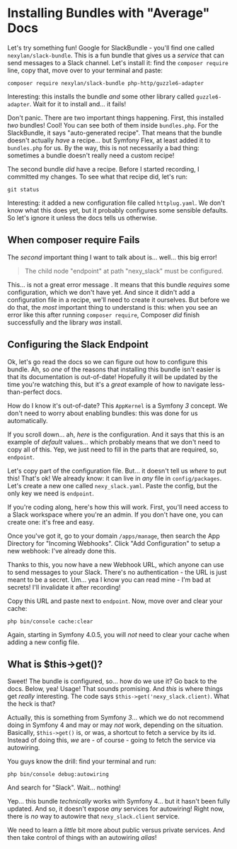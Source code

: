 # Installing Bundles with "Average" Docs

Let's try something fun! Google for SlackBundle - you'll find one called
`nexylan/slack-bundle`. This is a fun bundle that gives us a *service* that can
send messages to a Slack channel. Let's install it: find the `composer require`
line, copy that, move over to your terminal and paste:

```terminal-silent
composer require nexylan/slack-bundle php-http/guzzle6-adapter
```

Interesting: this installs the bundle *and* some other library called `guzzle6-adapter`.
Wait for it to install and... it fails!

Don't panic. There are two important things happening. First, this installed *two*
bundles! Cool! You can see both of them inside `bundles.php`. For the SlackBundle,
it says "auto-generated recipe". That means that the bundle doesn't actually *have*
a recipe... but Symfony Flex, at least added it to `bundles.php` for us. By the way,
this is not necessarily a bad thing: sometimes a bundle doesn't really need a custom
recipe!

The second bundle *did* have a recipe. Before I started recording, I committed my
changes. To see what that recipe did, let's run:

```terminal
git status
```

Interesting: it added a new configuration file called `httplug.yaml`. We don't know
what this does yet, but it probably configures some sensible defaults. So let's
ignore it unless the docs tells us otherwise.

## When composer require Fails

The *second* important thing I want to talk about is... well... this big error!

> The child node "endpoint" at path "nexy_slack" must be configured.

This... is not a great error message . It means that this bundle *requires* some
configuration, which we don't have yet. And since it didn't add a configuration
file in a recipe, we'll need to create it ourselves. But before we do that, the
*most* important thing to understand is this: when you see an error like this after
running `composer require`, Composer *did* finish successfully and the library *was*
install.

## Configuring the Slack Endpoint

Ok, let's go read the docs so we can figure out how to configure this bundle. Ah,
so *one* of the reasons that installing this bundle isn't easier is that its documentation
is out-of-date! Hopefully it will be updated by the time you're watching this, but
it's a *great* example of how to navigate less-than-perfect docs.

How do I know it's out-of-date? This `AppKernel` is a Symfony *3* concept. We don't
need to worry about enabling bundles: this was done for us automatically.

If you scroll down... ah, *here* is the configuration. And it says that this is
an example of *default* values... which probably means that we don't need to copy
all of this. Yep, we just need to fill in the parts that are required, so, `endpoint`.

Let's copy part of the configuration file. But... it doesn't tell us *where* to
put this! That's ok! We already know: it can live in *any* file in `config/packages`.
Let's create a new one called `nexy_slack.yaml`. Paste the config, but the only
key we need is `endpoint`.

If you're coding along, here's how this will work. First, you'll need access to
a Slack workspace where you're an admin. If you don't have one, you can create one:
it's free and easy.

Once you've got it, go to your domain `/apps/manage`, then search the App Directory
for "Incoming Webhooks". Click "Add Configuration" to setup a new webhook: I've
already done this.

Thanks to this, you now have a new Webhook URL, which anyone can use to send messages
to your Slack. There's no authentication - the URL is just meant to be a secret.
Um... yea I know you can read mine - I'm bad at secrets! I'll invalidate it after
recording!

Copy this URL and paste next to `endpoint`. Now, move over and clear your cache:

```terminal
php bin/console cache:clear
```

Again, starting in Symfony 4.0.5, you will *not* need to clear your cache when
adding a new config file.

## What is $this->get()?

Sweet! The bundle is configured, so... how do we use it? Go back to the docs. Below,
yea! Usage! That sounds promising. And *this* is where things get *really* interesting.
The code says `$this->get('nexy_slack.client)`. What the heck is that?

Actually, this is something from Symfony *3*... which we do not recommend doing in
Symfony 4 and may or may *not* work, depending on the situation. Basically,
`$this->get()` is, or was, a shortcut to fetch a service by its id. Instead of
doing this, *we* are - of course - going to fetch the service via autowiring.

You guys know the drill: find your terminal and run:

```terminal
php bin/console debug:autowiring
```

And search for "Slack". Wait... nothing!

Yep... this bundle *technically* works with Symfony 4... but it hasn't been fully
updated. And so, it doesn't expose *any* services for autowiring! Right now, there
is *no* way to autowire that `nexy_slack.client` service.

We need to learn a *little* bit more about public versus private services. And
then take control of things with an autowiring *alias*!
